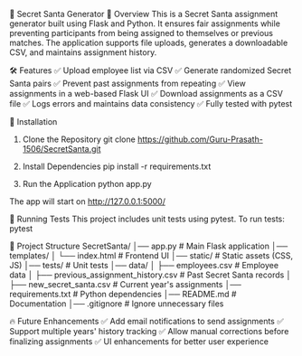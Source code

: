 🎅 Secret Santa Generator
📌 Overview
This is a Secret Santa assignment generator built using Flask and Python. It ensures fair assignments while preventing participants from being assigned to themselves or previous matches. The application supports file uploads, generates a downloadable CSV, and maintains assignment history.

🛠 Features
✅ Upload employee list via CSV
✅ Generate randomized Secret Santa pairs
✅ Prevent past assignments from repeating
✅ View assignments in a web-based Flask UI
✅ Download assignments as a CSV file
✅ Logs errors and maintains data consistency
✅ Fully tested with pytest

🚀 Installation
1) Clone the Repository
git clone https://github.com/Guru-Prasath-1506/SecretSanta.git

2) Install Dependencies
pip install -r requirements.txt

3) Run the Application
python app.py

The app will start on http://127.0.0.1:5000/

🧪 Running Tests
This project includes unit tests using pytest. To run tests:
pytest

📁 Project Structure
SecretSanta/
│── app.py                   # Main Flask application
│── templates/
│   └── index.html            # Frontend UI
│── static/                   # Static assets (CSS, JS)
│── tests/                    # Unit tests
│── data/
│   ├── employees.csv         # Employee data
│   ├── previous_assignment_history.csv  # Past Secret Santa records
│   ├── new_secret_santa.csv  # Current year's assignments
│── requirements.txt          # Python dependencies
│── README.md                 # Documentation
│── .gitignore                # Ignore unnecessary files

🔥 Future Enhancements
✅ Add email notifications to send assignments
✅ Support multiple years' history tracking
✅ Allow manual corrections before finalizing assignments
✅ UI enhancements for better user experience


